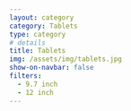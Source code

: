 ```yaml
---
layout: category
category: Tablets
type: category
# details
title: Tablets
img: /assets/img/tablets.jpg
show-on-navbar: false
filters:
  - 9.7 inch
  - 12 inch
---
```

